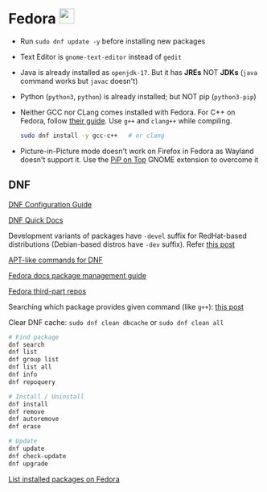 # Fedora <img src='https://upload.wikimedia.org/wikipedia/commons/thumb/4/41/Fedora_icon_%282021%29.svg/2089px-Fedora_icon_%282021%29.svg.png' width="30">

- Run `sudo dnf update -y` before installing new packages

- Text Editor is `gnome-text-editor` instead of `gedit`

- Java is already installed as `openjdk-17`. But it has **JREs** NOT **JDKs** (`java` command works but `javac` doesn't)

- Python (`python3`, `python`) is already installed; but NOT pip (`python3-pip`)

- Neither GCC nor CLang comes installed with Fedora. For C++ on Fedora, follow [their guide](https://developer.fedoraproject.org/tech/languages/c/cpp_installation.html). Use `g++` and `clang++` while compiling.

  ```sh
  sudo dnf install -y gcc-c++   # or clang
  ```

- Picture-in-Picture mode doesn't work on Firefox in Fedora as Wayland doesn't support it. Use the [PiP on Top](https://extensions.gnome.org/extension/4691/pip-on-top/) GNOME extension to overcome it

## DNF

[DNF Configuration Guide](https://dnf.readthedocs.io/en/latest/conf_ref.html)

[DNF Quick Docs](https://docs.fedoraproject.org/en-US/quick-docs/dnf/)

Development variants of packages have `-devel` suffix for RedHat-based distributions (Debian-based distros have `-dev` suffix). Refer [this post](https://stackoverflow.com/a/55579478)

[APT-like commands for DNF](https://docs.fedoraproject.org/en-US/quick-docs/dnf-vs-apt/)

[Fedora docs package management guide](https://docs.fedoraproject.org/en-US/fedora/latest/system-administrators-guide/package-management/DNF/)

[Fedora third-part repos](https://docs.fedoraproject.org/en-US/workstation-working-group/third-party-repos)

Searching which package provides given command (like `g++`): [this post](https://unix.stackexchange.com/questions/701583/what-is-the-link-between-g-and-gcc-c-in-fedoras-dnf-repositories)

Clear DNF cache: `sudo dnf clean dbcache` or `sudo dnf clean all`

```sh
# Find package
dnf search
dnf list
dnf group list
dnf list all
dnf info
dnf repoquery

# Install / Uninstall
dnf install
dnf remove
dnf autoremove
dnf erase

# Update
dnf update
dnf check-update
dnf upgrade
```

[List installed packages on Fedora](https://linuxopsys.com/topics/list-installed-packages-fedora)
